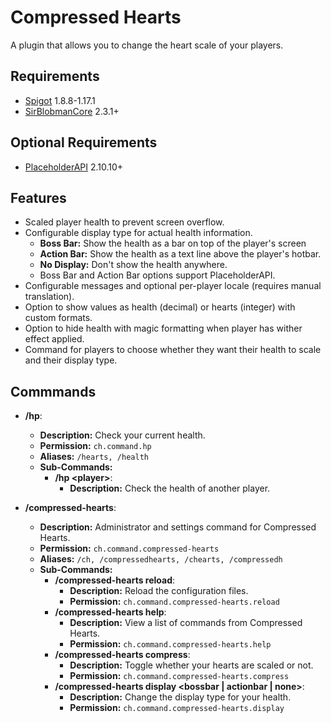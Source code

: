 # Compressed Hearts
A plugin that allows you to change the heart scale of your players.

## Requirements
- [Spigot](https://www.spigotmc.org/) 1.8.8-1.17.1
- [SirBlobmanCore](https://www.spigotmc.org/resources/83189/) 2.3.1+

## Optional Requirements
- [PlaceholderAPI](https://www.spigotmc.org/resources/6245/) 2.10.10+

## Features
- Scaled player health to prevent screen overflow.
- Configurable display type for actual health information.
  - **Boss Bar:** Show the health as a bar on top of the player's screen
  - **Action Bar:** Show the health as a text line above the player's hotbar.
  - **No Display:** Don't show the health anywhere.
  - Boss Bar and Action Bar options support PlaceholderAPI.
- Configurable messages and optional per-player locale (requires manual translation).
- Option to show values as health (decimal) or hearts (integer) with custom formats.
- Option to hide health with magic formatting when player has wither effect applied.
- Command for players to choose whether they want their health to scale and their display type.

## Commmands
- **/hp**:
  - **Description:** Check your current health.
  - **Permission:** `ch.command.hp`
  - **Aliases:** `/hearts, /health`
  - **Sub-Commands:**
    - **/hp &lt;player&gt;**:
      - **Description:** Check the health of another player.

- **/compressed-hearts**:
  - **Description:** Administrator and settings command for Compressed Hearts.
  - **Permission:** `ch.command.compressed-hearts`
  - **Aliases:** `/ch, /compressedhearts, /chearts, /compressedh`
  - **Sub-Commands:**
    - **/compressed-hearts reload**:
      - **Description:** Reload the configuration files.
      - **Permission:** `ch.command.compressed-hearts.reload`
    - **/compressed-hearts help**:
      - **Description:** View a list of commands from Compressed Hearts.
      - **Permission:** `ch.command.compressed-hearts.help`
    - **/compressed-hearts compress**:
      - **Description:** Toggle whether your hearts are scaled or not.
      - **Permission:** `ch.command.compressed-hearts.compress`
    - **/compressed-hearts display &lt;bossbar &vert; actionbar &vert; none&gt;**:
      - **Description:** Change the display type for your health.
      - **Permission:** `ch.command.compressed-hearts.display`
